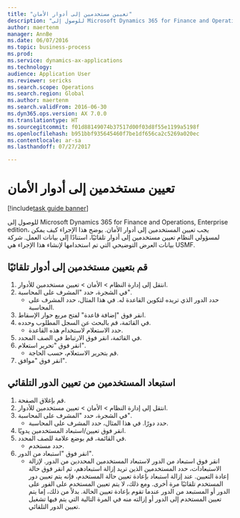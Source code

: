 ```yaml
--- 
title: "تعيين مستخدمين إلى أدوار الأمان"
description: "للوصول إلى Microsoft Dynamics 365 for Finance and Operations, Enterprise edition، يجب تعيين المستخدمين إلى أدوار الأمان."
author: maertenm
manager: AnnBe
ms.date: 06/07/2016
ms.topic: business-process
ms.prod: 
ms.service: dynamics-ax-applications
ms.technology: 
audience: Application User
ms.reviewer: sericks
ms.search.scope: Operations
ms.search.region: Global
ms.author: maertenm
ms.search.validFrom: 2016-06-30
ms.dyn365.ops.version: AX 7.0.0
ms.translationtype: HT
ms.sourcegitcommit: f01d88149074b37517d00f03d8f55e1199a5198f
ms.openlocfilehash: b951bbf935645460f7be1df656ca2c5269a020ec
ms.contentlocale: ar-sa
ms.lasthandoff: 07/27/2017

---
```

# <a name="assign-users-to-security-roles"></a>تعيين مستخدمين إلى أدوار الأمان

[!include[task guide banner](../../includes/task-guide-banner.md)]

للوصول إلى Microsoft Dynamics 365 for Finance and Operations, Enterprise edition، يجب تعيين المستخدمين إلى أدوار الأمان. يوضح هذا الإجراء كيف يمكن لمسؤولي النظام تعيين مستخدمين إلى أدوار تلقائيًا، استنادًا إلى بيانات العمل. شركة بيانات العرض التوضيحي التي تم استخدامها لإنشاء هذا الإجراء هي USMF.


## <a name="automatically-assign-users-to-roles"></a>قم بتعيين مستخدمين إلى أدوار تلقائيًا
1. انتقل إلى إدارة النظام > الأمان > تعيين مستخدمين للأدوار.
2. في الشجرة، حدد "المشرف على المحاسبة".
    * حدد الدور الذي تريده لتكوين القاعدة له. في هذا المثال، حدد المشرف على المحاسبة.  
3. انقر فوق "إضافة قاعدة" لفتح مربع حوار الإسقاط‬.
4. في القائمة، قم بالبحث عن السجل المطلوب وحدده.
    * حدد الاستعلام لاستخدام هذه القاعدة.  
5. في القائمة، انقر فوق الارتباط في الصف المحدد.
6. انقر فوق "تحرير استعلام".
    * قم بتحرير الاستعلام، حسب الحاجة.  
7. انقر فوق "موافق".

## <a name="exclude-users-from-automatic-role-assignment"></a>استبعاد المستخدمين من تعيين الدور التلقائي
1. قم بإغلاق الصفحة.
2. انتقل إلى إدارة النظام > الأمان > تعيين مستخدمين للأدوار.
3. في الشجرة، حدد "المشرف على المحاسبة".
    * حدد دورًا. في هذا المثال، حدد المشرف على المحاسبة.  
4. انقر فوق تعيين/استبعاد المستخدمين يدويًا.
5. في القائمة، قم بوضع علامة للصف المحدد.
    * حدد مستخدم.  
6. انقر فوق "استبعاد من الدور".
    * انقر فوق استبعاد من الدور لاستبعاد المستخدمين المحددين من الدور. لإزالة الاستبعادات، حدد المستخدمين الذين تريد إزالة استبعادهم، ثم انقر فوق حالة إعادة التعيين. عند إزالة استبعاد بإعادة تعيين حالة المستخدم، فإنه يتم تعيين دور المستخدم تلقائيًا مرة أخرى. ومع ذلك، لا يتم تعيين المستخدم على الفور على الدور أو المستبعد من الدور عندما تقوم بإعادة تعيين الحالة. بدلاً من ذلك، إما يتم تعيين المستخدم إلى الدور أو إزالته منه في المرة التالية التي يتم فيها تشغيل تعيين الدور التلقائي.  


